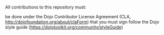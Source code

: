 All contributions to this repository must:

be done under the Dojo Contributor License Agreement (CLA, http://dojofoundation.org/about/claForm) that you must sign
follow the Dojo style guide (https://dojotoolkit.org/community/styleGuide)

